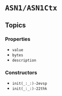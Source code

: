 # ``ASN1/ASN1Ctx``

## Topics

### Properties

- ``value``
- ``bytes``
- ``description``

### Constructors

- ``init(_:_:)-2evsp``
- ``init(_:_:)-22thk``
